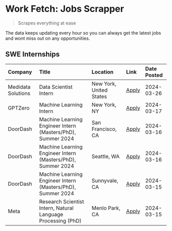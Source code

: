 # Work Fetch: Jobs Scrapper
> Scrapes everything at ease

The data keeps updating every hour so you can always get the latest jobs and wont miss out on any opportunities.

## SWE Internships
<!--START_SECTION:workfetch-->
| Company            | Title                                                        | Location                | Link                                                                                                                                                                                                                                                                     | Date Posted   |
|:-------------------|:-------------------------------------------------------------|:------------------------|:-------------------------------------------------------------------------------------------------------------------------------------------------------------------------------------------------------------------------------------------------------------------------|:--------------|
| Medidata Solutions | Data Scientist Intern                                        | New York, United States | [Apply](https://www.linkedin.com/jobs/view/data-scientist-intern-at-medidata-solutions-3810253704?position=5&pageNum=0&refId=YrJBAJwOggAsqY1NP%2FzSDQ%3D%3D&trackingId=VjBbtR6A7UdwPfFSSn8mOg%3D%3D&trk=public_jobs_jserp-result_search-card)                            | 2024-03-26    |
| GPTZero            | Machine Learning Intern                                      | New York, NY            | [Apply](https://www.linkedin.com/jobs/view/machine-learning-intern-at-gptzero-3860723963?position=9&pageNum=0&refId=YrJBAJwOggAsqY1NP%2FzSDQ%3D%3D&trackingId=2Zbd5jmnZPMb9T%2Ffd6dWUA%3D%3D&trk=public_jobs_jserp-result_search-card)                                   | 2024-03-17    |
| DoorDash           | Machine Learning Engineer Intern (Masters/PhD), Summer 2024  | San Francisco, CA       | [Apply](https://www.linkedin.com/jobs/view/machine-learning-engineer-intern-masters-phd-summer-2024-at-doordash-3736457737?position=3&pageNum=0&refId=YrJBAJwOggAsqY1NP%2FzSDQ%3D%3D&trackingId=4C2yAG48RiWTMgj%2Blbe4ig%3D%3D&trk=public_jobs_jserp-result_search-card) | 2024-03-16    |
| DoorDash           | Machine Learning Engineer Intern (Masters/PhD), Summer 2024  | Seattle, WA             | [Apply](https://www.linkedin.com/jobs/view/machine-learning-engineer-intern-masters-phd-summer-2024-at-doordash-3736455966?position=4&pageNum=0&refId=YrJBAJwOggAsqY1NP%2FzSDQ%3D%3D&trackingId=XZATekAXoQslcmQXqiu3oA%3D%3D&trk=public_jobs_jserp-result_search-card)   | 2024-03-16    |
| DoorDash           | Machine Learning Engineer Intern (Masters/PhD), Summer 2024  | Sunnyvale, CA           | [Apply](https://www.linkedin.com/jobs/view/machine-learning-engineer-intern-masters-phd-summer-2024-at-doordash-3736454973?position=2&pageNum=0&refId=YrJBAJwOggAsqY1NP%2FzSDQ%3D%3D&trackingId=n%2BoX52sZyw36D8oPAvtm0A%3D%3D&trk=public_jobs_jserp-result_search-card) | 2024-03-15    |
| Meta               | Research Scientist Intern, Natural Language Processing (PhD) | Menlo Park, CA          | [Apply](https://www.linkedin.com/jobs/view/research-scientist-intern-natural-language-processing-phd-at-meta-3858718375?position=10&pageNum=0&refId=YrJBAJwOggAsqY1NP%2FzSDQ%3D%3D&trackingId=OMy2ofQC3qEaiCxtTDcegA%3D%3D&trk=public_jobs_jserp-result_search-card)     | 2024-03-15    |
<!--END_SECTION:workfetch-->
